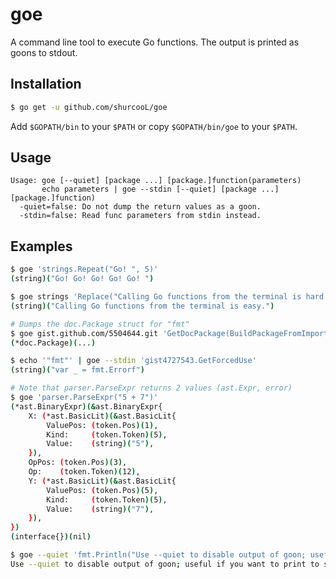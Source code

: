 goe
===

A command line tool to execute Go functions. The output is printed as goons to stdout.

Installation
------------
```bash
$ go get -u github.com/shurcooL/goe
```

Add `$GOPATH/bin` to your `$PATH` or copy `$GOPATH/bin/goe` to your `$PATH`.

Usage
-----
```
Usage: goe [--quiet] [package ...] [package.]function(parameters)
       echo parameters | goe --stdin [--quiet] [package ...] [package.]function)
  -quiet=false: Do not dump the return values as a goon.
  -stdin=false: Read func parameters from stdin instead.
```

Examples
--------
```bash
$ goe 'strings.Repeat("Go! ", 5)'
(string)("Go! Go! Go! Go! Go! ")

$ goe strings 'Replace("Calling Go functions from the terminal is hard.", "hard", "easy", -1)'
(string)("Calling Go functions from the terminal is easy.")

# Dumps the doc.Package struct for "fmt"
$ goe gist.github.com/5504644.git 'GetDocPackage(BuildPackageFromImportPath("fmt"))'
(*doc.Package)(...)

$ echo '"fmt"' | goe --stdin 'gist4727543.GetForcedUse'
(string)("var _ = fmt.Errorf")

# Note that parser.ParseExpr returns 2 values (ast.Expr, error)
$ goe 'parser.ParseExpr("5 + 7")'
(*ast.BinaryExpr)(&ast.BinaryExpr{
	X: (*ast.BasicLit)(&ast.BasicLit{
		ValuePos: (token.Pos)(1),
		Kind:     (token.Token)(5),
		Value:    (string)("5"),
	}),
	OpPos: (token.Pos)(3),
	Op:    (token.Token)(12),
	Y: (*ast.BasicLit)(&ast.BasicLit{
		ValuePos: (token.Pos)(5),
		Kind:     (token.Token)(5),
		Value:    (string)("7"),
	}),
})
(interface{})(nil)

$ goe --quiet 'fmt.Println("Use --quiet to disable output of goon; useful if you want to print to stdout.")'
Use --quiet to disable output of goon; useful if you want to print to stdout.
```
